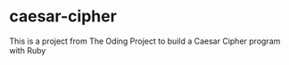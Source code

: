 # caesar-cipher
This is a project from The Oding Project to build a Caesar Cipher program with Ruby
